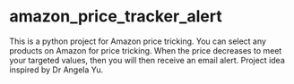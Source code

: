 # amazon_price_tracker_alert
This is a python project for Amazon price tricking. You can select any products on Amazon for price tricking.
When the price decreases to meet your targeted values, then you will then receive an email alert.
Project idea inspired by Dr Angela Yu.
